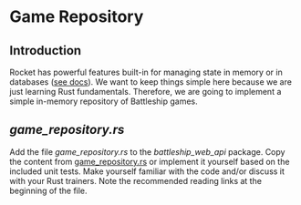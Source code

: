# Game Repository

## Introduction

Rocket has powerful features built-in for managing state in memory or in databases ([see docs](https://rocket.rs/v0.5-rc/guide/state/)). We want to keep things simple here because we are just learning Rust fundamentals. Therefore, we are going to implement a simple in-memory repository of Battleship games.

## *game_repository.rs*

Add the file *game_repository.rs* to the *battleship_web_api* package. Copy the content from [game_repository.rs](../999-final/battleship_web_api/src/game_repository.rs) or implement it yourself based on the included unit tests. Make yourself familiar with the code and/or discuss it with your Rust trainers. Note the recommended reading links at the beginning of the file.
